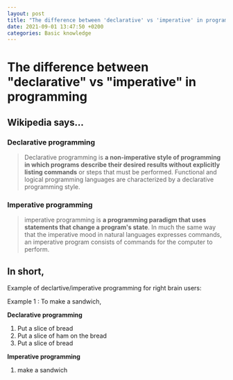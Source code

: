 ```yaml
---
layout: post
title: "The difference between 'declarative' vs 'imperative' in programming"
date: 2021-09-01 13:47:50 +0200
categories: Basic knowledge
---
```


# The difference between "declarative" vs "imperative" in programming



## Wikipedia says...

### Declarative programming

> Declarative programming is **a non-imperative style of programming in which programs describe their desired results without explicitly listing commands** or steps that must be performed. Functional and logical programming languages are characterized by a declarative programming style.

### Imperative programming

> imperative programming is **a programming paradigm that uses statements that change a program's state**.  In much the same way that the imperative mood in natural languages expresses commands, an imperative program consists of commands for the computer to perform.

### 

## In short,

Example of declartive/imperative programming for right brain users:

Example 1 : To make a sandwich,



**Declarative programming** 

1. Put a slice of bread
2. Put a slice of ham on the bread 
3. Put a slice of bread



**Imperative programming**

1. make a sandwich

